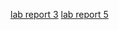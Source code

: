 [lab report 3](https:////minyanshi1105.github.io/cse15l-lab-reports/cse-15L-week-3-Lab-Report.html)
[lab report 5](https://minyanshi1105.github.io/cse15l-lab-reports/cse-15L-week-5-Lab-Report.html)
